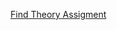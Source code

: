 [Find Theory Assigment ](https://drive.google.com/drive/folders/1RJoHsITac2_GMbR42MYo0e7CzogsaQk3?usp=sharing)
